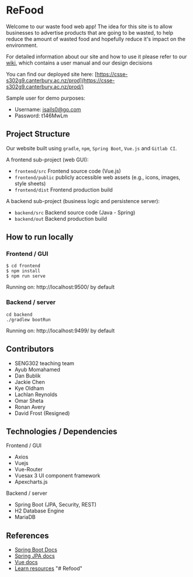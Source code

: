 # ReFood

Welcome to our waste food web app!
The idea for this site is to allow businesses to advertise products that are going to be wasted, to help reduce the amount of wasted food and hopefully reduce it's impact on the environment.

For detailed information about our site and how to use it please refer to our [wiki](https://eng-git.canterbury.ac.nz/seng302-2021/team-900/-/wikis/home), which contains a user manual and our design decisions

You can find our deployed site here: [https://csse-s302g9.canterbury.ac.nz/prod](https://csse-s302g9.canterbury.ac.nz/prod/)

Sample user for demo purposes:
- Username: jsails0@go.com
- Password: t146MwLm





## Project Structure

Our website built using `gradle`, `npm`, `Spring Boot`, `Vue.js` and `Gitlab CI`.

A frontend sub-project (web GUI):

- `frontend/src` Frontend source code (Vue.js)
- `frontend/public` publicly accessible web assets (e.g., icons, images, style sheets)
- `frontend/dist` Frontend production build

A backend sub-project (business logic and persistence server):

- `backend/src` Backend source code (Java - Spring)
- `backend/out` Backend production build

## How to run locally

### Frontend / GUI

    $ cd frontend
    $ npm install
    $ npm run serve

Running on: http://localhost:9500/ by default

### Backend / server

    cd backend
    ./gradlew bootRun

Running on: http://localhost:9499/ by default

## Contributors

- SENG302 teaching team
- Ayub Momahamed
- Dan Bublik
- Jackie Chen
- Kye Oldham
- Lachlan Reynolds
- Omar Sheta
- Ronan Avery
- David Frost (Resigned)

## Technologies / Dependencies

Frontend / GUI
- Axios
- Vuejs
- Vue-Router
- Vuesax 3 UI component framework
- Apexcharts.js

Backend / server
- Spring Boot (JPA, Security, REST)
- H2 Database Engine
- MariaDB

## References

- [Spring Boot Docs](https://docs.spring.io/spring-boot/docs/current/reference/htmlsingle/)
- [Spring JPA docs](https://docs.spring.io/spring-data/jpa/docs/current/reference/html/)
- [Vue docs](https://vuejs.org/v2/guide/)
- [Learn resources](https://learn.canterbury.ac.nz/course/view.php?id=10577&section=11)
"# Refood" 
